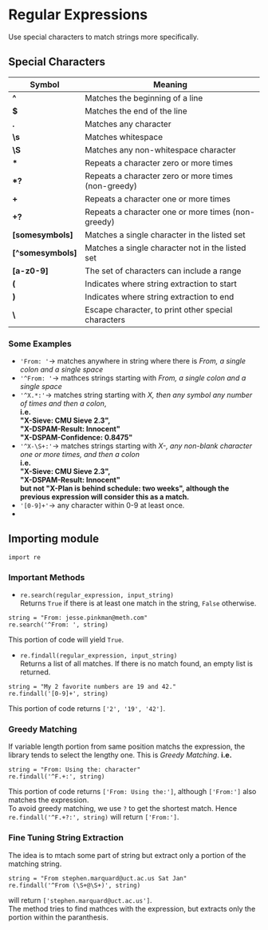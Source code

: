 Regular Expressions
========================
Use special characters to match strings more specifically.

## Special Characters

| Symbol | Meaning |
| ------------- |---------------|
| **^** | Matches the beginning of a line |
| **$** | Matches the end of the line |
| **.** | Matches any character |
| **\s** | Matches whitespace |
| **\S** | Matches any non-whitespace character |
| **\*** | Repeats a character zero or more times |
| **\*?** | Repeats a character zero or more times (non-greedy) |
| **+** | Repeats a character one or more times |
| **+?** | Repeats a character one or more times (non-greedy) |
| **[somesymbols]** | Matches a single character in the listed set |
| **[^somesymbols]** | Matches a single character not in the listed set |
| **[a-z0-9]** | The set of characters can include a range |
| **\(** | Indicates where string extraction to start |
| **\)** | Indicates where string extraction to end |
| **\\** | Escape character, to print other special characters |

### Some Examples
* `'From: '`-> matches anywhere in string where there is *From, a single colon and a single space*
* `'^From: '`-> mathces strings starting with *From, a single colon and a single space*
* `'^X.*:'`-> matches string starting with *X, then any symbol any number of times and then a colon*,   
**i.e.  
"X-Sieve: CMU Sieve 2.3",  
"X-DSPAM-Result: Innocent"  
"X-DSPAM-Confidence: 0.8475"**
* `'^X-\S+:'`-> matches strings starting with *X-, any non-blank character one or more times, and then a colon*  
**i.e.  
"X-Sieve: CMU Sieve 2.3",  
"X-DSPAM-Result: Innocent"  
but not "X-Plan is behind schedule: two weeks", although the previous expression will consider this as a match.**
* `'[0-9]+'`-> any character within 0-9 at least once.
* 

## Importing module
```
import re
```
### Important Methods
* `re.search(regular_expression, input_string)`  
Returns `True` if there is at least one match in the string, `False` otherwise.  
```
string = "From: jesse.pinkman@meth.com"  
re.search('^From: ', string)
```  
This portion of code will yield `True`.
* `re.findall(regular_expression, input_string)`  
Returns a list of all matches. If there is no match found, an empty list is returned.  
```
string = "My 2 favorite numbers are 19 and 42."  
re.findall('[0-9]+', string)
```  
This portion of code returns `['2', '19', '42']`.

### Greedy Matching
If variable length portion from same position matchs the expression, the library tends to select the lengthy one. This is *Greedy Matching*. **i.e.**  
```
string = "From: Using the: character"  
re.findall('^F.+:', string)
```  
This portion of code returns `['From: Using the:']`, although `['From:']` also matches the expression.  
To avoid greedy matching, we use `?` to get the shortest match. Hence `re.findall('^F.+?:', string)` will return `['From:']`.

### Fine Tuning String Extraction
The idea is to mtach some part of string but extract only a portion of the matching string.  
```
string = "From stephen.marquard@uct.ac.us Sat Jan"  
re.findall('^From (\S+@\S+)', string)
```  
will return `['stephen.marquard@uct.ac.us']`.  
The method tries to find mathces with the expression, but extracts only the portion within the paranthesis.


